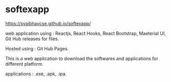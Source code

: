 # softexapp

https://svaibhavcse.github.io/softexapp/

web application using : Reactjs, React Hooks, React Bootstrap, Maeterial UI, Git Hub releases for files.

Hosted using : Git Hub Pages.

This is a web application to download the softwares and applications for different platform.

applications : .exe, .apk, .ipa.
